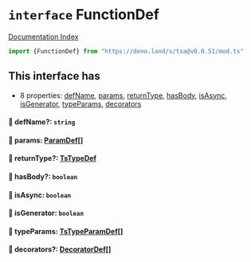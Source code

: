 # `interface` FunctionDef

[Documentation Index](../README.md)

```ts
import {FunctionDef} from "https://deno.land/x/tsa@v0.0.51/mod.ts"
```

## This interface has

- 8 properties:
[defName](#-defname-string),
[params](#-params-paramdef),
[returnType](#-returntype-tstypedef),
[hasBody](#-hasbody-boolean),
[isAsync](#-isasync-boolean),
[isGenerator](#-isgenerator-boolean),
[typeParams](#-typeparams-tstypeparamdef),
[decorators](#-decorators-decoratordef)


#### 📄 defName?: `string`



#### 📄 params: [ParamDef](../type.ParamDef/README.md)\[]



#### 📄 returnType?: [TsTypeDef](../type.TsTypeDef/README.md)



#### 📄 hasBody?: `boolean`



#### 📄 isAsync: `boolean`



#### 📄 isGenerator: `boolean`



#### 📄 typeParams: [TsTypeParamDef](../interface.TsTypeParamDef/README.md)\[]



#### 📄 decorators?: [DecoratorDef](../interface.DecoratorDef/README.md)\[]



